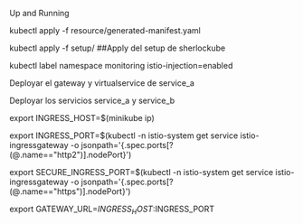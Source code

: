 Up and Running


kubectl apply -f resource/generated-manifest.yaml


kubectl apply -f setup/ ##Apply del setup de sherlockube


kubectl label namespace monitoring istio-injection=enabled


Deployar el gateway y virtualservice de service_a

Deployar los servicios service_a y service_b

export INGRESS_HOST=$(minikube ip)

export INGRESS_PORT=$(kubectl -n istio-system get service istio-ingressgateway -o jsonpath='{.spec.ports[?(@.name=="http2")].nodePort}')

export SECURE_INGRESS_PORT=$(kubectl -n istio-system get service istio-ingressgateway -o jsonpath='{.spec.ports[?(@.name=="https")].nodePort}')

export GATEWAY_URL=$INGRESS_HOST:$INGRESS_PORT

